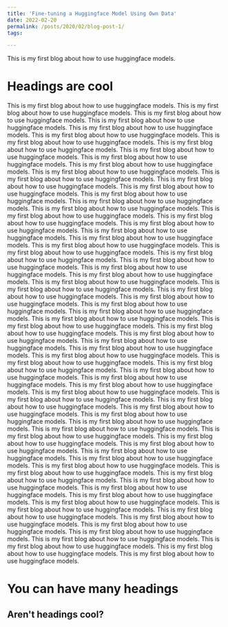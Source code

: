 ```yaml
---
title: 'Fine-tuning a Huggingface Model Using Own Data'
date: 2022-02-20
permalink: /posts/2020/02/blog-post-1/
tags:

---
```


This is my first blog about how to use huggingface models.

Headings are cool
======

This is my first blog about how to use huggingface models. This is my first blog about how to use huggingface models. This is my first blog about how to use huggingface models. This is my first blog about how to use huggingface models. This is my first blog about how to use huggingface models. This is my first blog about how to use huggingface models. This is my first blog about how to use huggingface models. This is my first blog about how to use huggingface models. This is my first blog about how to use huggingface models. This is my first blog about how to use huggingface models. This is my first blog about how to use huggingface models. This is my first blog about how to use huggingface models. This is my first blog about how to use huggingface models. This is my first blog about how to use huggingface models. This is my first blog about how to use huggingface models. This is my first blog about how to use huggingface models. This is my first blog about how to use huggingface models. This is my first blog about how to use huggingface models. This is my first blog about how to use huggingface models. This is my first blog about how to use huggingface models. This is my first blog about how to use huggingface models. This is my first blog about how to use huggingface models. This is my first blog about how to use huggingface models. This is my first blog about how to use huggingface models. This is my first blog about how to use huggingface models. This is my first blog about how to use huggingface models. This is my first blog about how to use huggingface models. This is my first blog about how to use huggingface models. This is my first blog about how to use huggingface models. This is my first blog about how to use huggingface models. This is my first blog about how to use huggingface models. This is my first blog about how to use huggingface models. This is my first blog about how to use huggingface models. This is my first blog about how to use huggingface models. This is my first blog about how to use huggingface models. This is my first blog about how to use huggingface models. This is my first blog about how to use huggingface models. This is my first blog about how to use huggingface models. This is my first blog about how to use huggingface models. This is my first blog about how to use huggingface models. This is my first blog about how to use huggingface models. This is my first blog about how to use huggingface models. This is my first blog about how to use huggingface models. This is my first blog about how to use huggingface models. This is my first blog about how to use huggingface models. This is my first blog about how to use huggingface models. This is my first blog about how to use huggingface models. This is my first blog about how to use huggingface models. This is my first blog about how to use huggingface models. This is my first blog about how to use huggingface models. This is my first blog about how to use huggingface models. This is my first blog about how to use huggingface models. This is my first blog about how to use huggingface models. This is my first blog about how to use huggingface models. This is my first blog about how to use huggingface models. This is my first blog about how to use huggingface models. This is my first blog about how to use huggingface models. This is my first blog about how to use huggingface models. This is my first blog about how to use huggingface models. This is my first blog about how to use huggingface models. This is my first blog about how to use huggingface models. This is my first blog about how to use huggingface models. This is my first blog about how to use huggingface models. This is my first blog about how to use huggingface models. This is my first blog about how to use huggingface models. This is my first blog about how to use huggingface models. This is my first blog about how to use huggingface models. This is my first blog about how to use huggingface models. This is my first blog about how to use huggingface models. This is my first blog about how to use huggingface models. This is my first blog about how to use huggingface models. This is my first blog about how to use huggingface models. This is my first blog about how to use huggingface models. This is my first blog about how to use huggingface models. This is my first blog about how to use huggingface models. 

You can have many headings
======

Aren't headings cool?
------